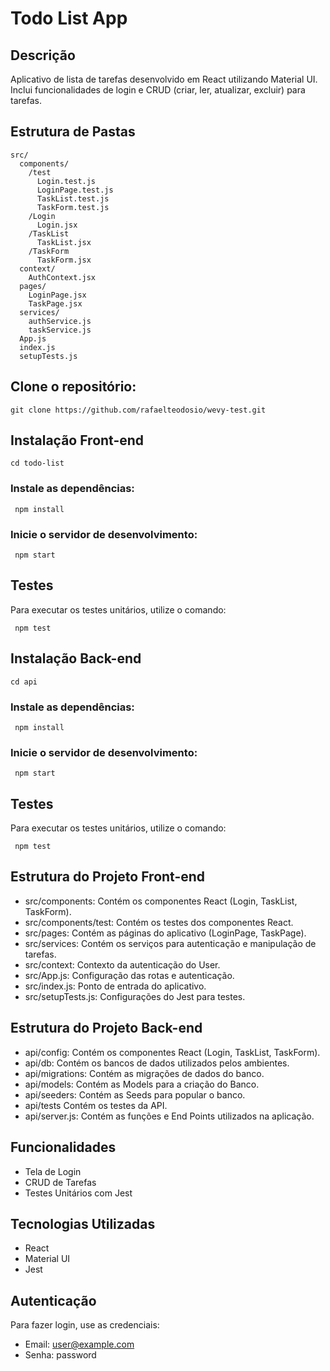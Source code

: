 # Todo List App

## Descrição
Aplicativo de lista de tarefas desenvolvido em React utilizando Material UI. Inclui funcionalidades de login e CRUD (criar, ler, atualizar, excluir) para tarefas.

## Estrutura de Pastas

```plaintext
src/
  components/
    /test
      Login.test.js
      LoginPage.test.js
      TaskList.test.js
      TaskForm.test.js
    /Login
      Login.jsx
    /TaskList
      TaskList.jsx
    /TaskForm
      TaskForm.jsx
  context/
    AuthContext.jsx
  pages/
    LoginPage.jsx
    TaskPage.jsx
  services/
    authService.js
    taskService.js
  App.js
  index.js
  setupTests.js
```
## Clone o repositório:
```
git clone https://github.com/rafaelteodosio/wevy-test.git
```

## Instalação Front-end
```
cd todo-list
```

### Instale as dependências:

```
 npm install 
```

### Inicie o servidor de desenvolvimento:
```
 npm start 
```

## Testes
Para executar os testes unitários, utilize o comando:
```
 npm test 
```

## Instalação Back-end
```
cd api
```

### Instale as dependências:

```
 npm install 
```

### Inicie o servidor de desenvolvimento:
```
 npm start 
```

## Testes
Para executar os testes unitários, utilize o comando:
```
 npm test 
```

## Estrutura do Projeto Front-end
* src/components: Contém os componentes React (Login, TaskList, TaskForm).
* src/components/test: Contém os testes dos componentes React.
* src/pages: Contém as páginas do aplicativo (LoginPage, TaskPage).
* src/services: Contém os serviços para autenticação e manipulação de tarefas.
* src/context: Contexto da autenticação do User.
* src/App.js: Configuração das rotas e autenticação.
* src/index.js: Ponto de entrada do aplicativo.
* src/setupTests.js: Configurações do Jest para testes.

## Estrutura do Projeto Back-end
* api/config: Contém os componentes React (Login, TaskList, TaskForm).
* api/db: Contém os bancos de dados utilizados pelos ambientes.
* api/migrations: Contém as migrações de dados do banco.
* api/models: Contém as Models para a criação do Banco.
* api/seeders: Contém as Seeds para popular o banco.
* api/tests Contém os testes da API.
* api/server.js: Contém as funções e End Points utilizados na aplicação.

## Funcionalidades
* Tela de Login
* CRUD de Tarefas
* Testes Unitários com Jest

## Tecnologias Utilizadas
* React
* Material UI
* Jest

## Autenticação
Para fazer login, use as credenciais:

* Email: user@example.com
* Senha: password